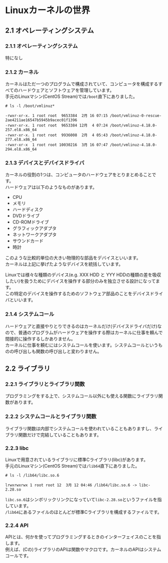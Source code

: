 # Linuxカーネルの世界
## 2.1 オペレーティングシステム
### 2.1.1 オペレーティングシステム
特になし
### 2.1.2 カーネル
カーネルはただ一つのプログラムで構成されていて、コンピュータを構成するすべてのハードウェアとソフトウェアを管理しています。  
手元のLinuxマシン(CentOS Stream)では`/boot`直下にありました。
```
# ls -l /boot/vmlinuz*
```
```
-rwxr-xr-x. 1 root root  9653384  2月 16 07:15 /boot/vmlinuz-0-rescue-2ae4211ae16547b5945b9acec01f1396
-rwxr-xr-x. 1 root root  9653384 12月  4 07:24 /boot/vmlinuz-4.18.0-257.el8.x86_64
-rwxr-xr-x. 1 root root  9936008  2月  4 05:43 /boot/vmlinuz-4.18.0-277.el8.x86_64
-rwxr-xr-x  1 root root 10030216  3月 16 07:47 /boot/vmlinuz-4.18.0-294.el8.x86_64
```
### 2.1.3 デバイスとデバイスドライバ
カーネルの役割の1つは、コンピュータのハードウェアをとりまとめることです。  
ハードウェアは以下のようなものがあります。
- CPU
- メモリ
- ハードディスク
- DVDドライブ
- CD-ROMドライブ
- グラフィックアダプタ
- ネットワークアダプタ
- サウンドカード
- 時計

このような比較的単位の大きい物理的な部品をデバイスといいます。  
カーネルは上記に挙げたようなデバイスを統括しています。  
  
Linuxでは様々な種類のデバイス(e.g. XXX HDD と YYY HDDの種類の差を吸収したい)を扱うためにデバイスを操作する部分のみを独立させる設計になってます。  
この特定のデバイスを操作するためのソフトウェア部品のことをデバイスドライバといいます。
### 2.1.4 システムコール
ハードウェアと直接やりとりできるのはカーネルだけ(デバイスドライバだけ)なので、普通のプログラムがハードウェアを操作する際はカーネルに仕事を頼んで間接的に操作するしかありません。  
カーネルに仕事を頼むにはシステムコールを使います。システムコールというものの呼び出しも関数の呼び出しと変わりません。
## 2.2 ライブラリ
### 2.2.1 ライブラリとライブラリ関数
プログラミングをする上で、システムコール以外にも使える関数にライブラリ関数があります。
### 2.2.2 システムコールとライブラリ関数
ライブラリ関数は内部でシステムコールを使われていることもありますし、ライブラリ関数だけで完結していることもあります。  
### 2.2.3 libc
Linuxで用意されているライブラリに標準Cライブラリ(libc)があります。  
手元のLinuxマシン(CentOS Stream)では`/lib64`直下にありました。
```
# ls -l /lib64/libc.so.6
```
```
lrwxrwxrwx 1 root root 12  3月 12 04:46 /lib64/libc.so.6 -> libc-2.28.so
```
`libc.so.6`はシンボリックリンクになっていて`libc-2.28.so`というファイルを指しています。  
`/lib64`にあるファイルのほとんどが標準Cライブラリを構成するファイルです。
### 2.2.4 API
APIとは、何かを使ってプログラミングするときのインターフェイスのことを指します。  
例えば、(Cの)ライブラリのAPIは関数やマクロです。カーネルのAPIはシステムコールです。
